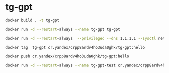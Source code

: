 # tg-gpt

```bash
docker build . -t tg-gpt
```

```bash
docker run -d --restart=always --name tg-gpt tg-gpt
```

```bash
docker run -d --restart=always  --privileged --dns 1.1.1.1 --sysctl net.ipv6.conf.all.disable_ipv6=0 --cap-add=NET_ADMIN --device=/dev/net/tun --name tg-gpt tg-gpt
```

```bash
docker tag  tg-gpt cr.yandex/crpp8ardv4ho3uda0ghk/tg-gpt:hello
```

```bash
docker push cr.yandex/crpp8ardv4ho3uda0ghk/tg-gpt:hello
```

```bash
docker run -d --restart=always --name tg-gpt-test cr.yandex/crpp8ardv4ho3uda0ghk/tg-gpt:hello
```
